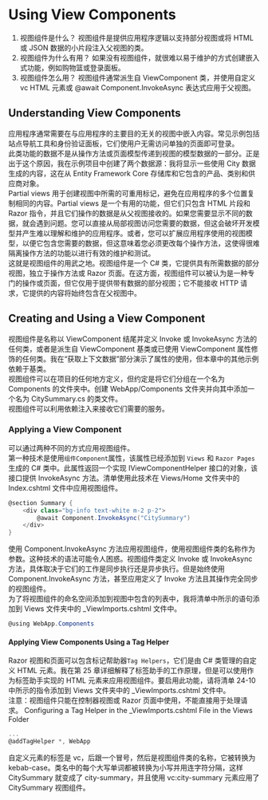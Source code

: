 # Using View Components
1. 视图组件是什么？
视图组件是提供应用程序逻辑以支持部分视图或将 HTML 或 JSON 数据的小片段注入父视图的类。
2. 视图组件为什么有用？
如果没有视图组件，就很难以易于维护的方式创建嵌入式功能，例如购物篮或登录面板。
3. 视图组件怎么用？
视图组件通常派生自 ViewComponent 类，并使用自定义 vc HTML 元素或 @await Component.InvokeAsync 表达式应用于父视图。

## Understanding View Components
应用程序通常需要在与应用程序的主要目的无关的视图中嵌入内容。常见示例包括站点导航工具和身份验证面板，它们使用户无需访问单独的页面即可登录。  
此类功能的数据不是从操作方法或页面模型传递到视图的模型数据的一部分。正是出于这个原因，我在示例项目中创建了两个数据源：我将显示一些使用 City 数据生成的内容，这在从 Entity Framework Core 存储库和它包含的产品、类别和供应商对象。  
Partial views 用于创建视图中所需的可重用标记，避免在应用程序的多个位置复制相同的内容。Partial views 是一个有用的功能，但它们只包含 HTML 片段和 Razor 指令，并且它们操作的数据是从父视图接收的。如果您需要显示不同的数据，就会遇到问题。您可以直接从局部视图访问您需要的数据，但这会破坏开发模型并产生难以理解和维护的应用程序。或者，您可以扩展应用程序使用的视图模型，以便它包含您需要的数据，但这意味着您必须更改每个操作方法，这使得很难隔离操作方法的功能以进行有效的维护和测试。   
这就是视图组件的用武之地。视图组件是一个 C# 类，它提供具有所需数据的部分视图，独立于操作方法或 Razor 页面。在这方面，视图组件可以被认为是一种专门的操作或页面，但它仅用于提供带有数据的部分视图；它不能接收 HTTP 请求，它提供的内容将始终包含在父视图中。

## Creating and Using a View Component
视图组件是名称以 ViewComponent 结尾并定义 Invoke 或 InvokeAsync 方法的任何类，或者是派生自 ViewComponent 基类或已使用 ViewComponent 属性修饰的任何类。我在“获取上下文数据”部分演示了属性的使用，但本章中的其他示例依赖于基类。    
视图组件可以在项目的任何地方定义，但约定是将它们分组在一个名为 Components 的文件夹中。创建 WebApp/Components 文件夹并向其中添加一个名为 CitySummary.cs 的类文件。    
视图组件可以利用依赖注入来接收它们需要的服务。

### Applying a View Component
可以通过两种不同的方式应用视图组件。    
第一种技术是使用`组件Component`属性，该属性已经添加到 `Views` 和 `Razor Pages` 生成的 C# 类中。此属性返回一个实现 IViewComponentHelper 接口的对象，该接口提供 InvokeAsync 方法。清单使用此技术在 Views/Home 文件夹中的 Index.cshtml 文件中应用视图组件。
```cs
@section Summary {
    <div class="bg-info text-white m-2 p-2">
        @await Component.InvokeAsync("CitySummary")
    </div>
}
```
使用 Component.InvokeAsync 方法应用视图组件，使用视图组件类的名称作为参数。这种技术的语法可能令人困惑。视图组件类定义 Invoke 或 InvokeAsync 方法，具体取决于它们的工作是同步执行还是异步执行。但是始终使用 Component.InvokeAsync 方法，甚至应用定义了 Invoke 方法且其操作完全同步的视图组件。    
为了将视图组件的命名空间添加到视图中包含的列表中，我将清单中所示的语句添加到 Views 文件夹中的 _ViewImports.cshtml 文件中。
```cs
@using WebApp.Components
```
#### Applying View Components Using a Tag Helper
Razor 视图和页面可以包含标记帮助器`Tag Helpers`，它们是由 C# 类管理的自定义 HTML 元素。我在第 25 章详细解释了标签助手的工作原理，但是可以使用作为标签助手实现的 HTML 元素来应用视图组件。要启用此功能，请将清单 24-10 中所示的指令添加到 Views 文件夹中的 _ViewImports.cshtml 文件中。  
注意：视图组件只能在控制器视图或 Razor 页面中使用，不能直接用于处理请求。
Configuring a Tag Helper in the _ViewImports.cshtml File in the Views Folder
```cs
...
@addTagHelper *, WebApp
```
自定义元素的标签是 vc，后跟一个冒号，然后是视图组件类的名称，它被转换为 kebab-case。类名中的每个大写单词都被转换为小写并用连字符分隔，这样 CitySummary 就变成了 city-summary，并且使用 vc:city-summary 元素应用了 CitySummary 视图组件。